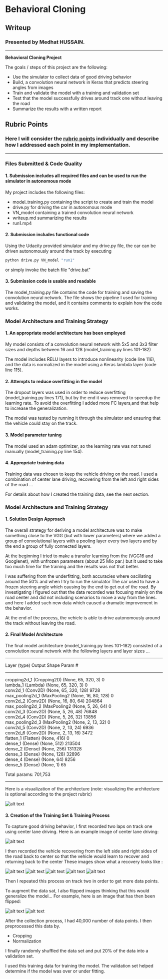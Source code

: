 # **Behavioral Cloning** 

## Writeup 

### Presented by Medhat HUSSAIN.

---

**Behavioral Cloning Project**

The goals / steps of this project are the following:
* Use the simulator to collect data of good driving behavior
* Build, a convolution neural network in Keras that predicts steering angles from images
* Train and validate the model with a training and validation set
* Test that the model successfully drives around track one without leaving the road
* Summarize the results with a written report


[//]: # (Image References)

[image1]: ./VN_model.png "Model Visualization"
[image2]: ./data/str_center_2019_01_21_20_11_40_056.jpg "Grayscaling"
[image3]: ./data/center_2019_01_22_20_25_55_270.jpg "Recovery Image"
[image4]: ./data/center_2019_01_22_20_26_50_689.jpg "Recovery Image"
[image5]: ./data/center_2019_01_22_20_27_27_801.jpg "Recovery Image"
[image51]: ./data/center_2019_01_22_20_27_28_135.jpg "Recovery Image"
[image52]: ./data/center_2019_01_22_20_27_29_698.jpg "Recovery Image"
[image53]: ./data/center_2019_01_22_20_27_29_698_flipped.jpg "Recovery Image"
[image6]: ./examples/placeholder_small.png "Normal Image"
[image7]: ./examples/placeholder_small.png "Flipped Image"

## Rubric Points
### Here I will consider the [rubric points](https://review.udacity.com/#!/rubrics/432/view) individually and describe how I addressed each point in my implementation.  

---
### Files Submitted & Code Quality

#### 1. Submission includes all required files and can be used to run the simulator in autonomous mode

My project includes the following files:
* model_training.py containing the script to create and train the model
* drive.py for driving the car in autonomous mode
* VN_model containing a trained convolution neural network 
* writeup.md summarizing the results
* run1.mp4

#### 2. Submission includes functional code
Using the Udacity provided simulator and my drive.py file, the car can be driven autonomously around the track by executing 
```sh
python drive.py VN_model "run1"
```
 or simply invoke the batch file "drive.bat"

#### 3. Submission code is usable and readable

The model_training.py file contains the code for training and saving the convolution neural network. The file shows the pipeline I used for training and validating the model, and it contains comments to explain how the code works.

### Model Architecture and Training Strategy

#### 1. An appropriate model architecture has been employed

My model consists of a convolution neural network with 5x5 and 3x3 filter sizes and depths between 16 and 128 (model_training.py lines 101-182) 

The model includes RELU layers to introduce nonlinearity (code line 116), and the data is normalized in the model using a Keras lambda layer (code line 115). 

#### 2. Attempts to reduce overfitting in the model

The dropout layers was used in order to reduce overfitting (model_training.py lines 171), but by the end it was removed to speedup the learning rate.
To avoid the overfitting I added more FC layers,and that help to increase the generalization. 

The model was tested by running it through the simulator and ensuring that the vehicle could stay on the track.

#### 3. Model parameter tuning

The model used an adam optimizer, so the learning rate was not tuned manually (model_training.py line 154).

#### 4. Appropriate training data

Training data was chosen to keep the vehicle driving on the road. I used a combination of center lane driving, recovering from the left and right sides of the road ... 

For details about how I created the training data, see the next section. 

### Model Architecture and Training Strategy

#### 1. Solution Design Approach

The overall strategy for deriving a model architecture was to make something close to the VGG (but with lower parameters) where we added a group of 
convolutional layers with a pooling layer every two layers and by the end a group of fully connected layers.

At the beginning I tried to make a transfer learning from the (VGG16 and Googlenet), with unfrozen parameters (about 25 Mio par.) but it used to take too
much time for the training and the results was not that better.

I was suffering from the underfitting, both accuracies where oscillating around the 50% and when I try to run the simulator
The car used to have a frozen steering angle which causing by the end to get out of the road. By investigating I figured out that 
the data recorded was focusing mainly on the road center and did not including scenarios to move a way from the lines.  
and here I added such new data which caused a dramatic improvement in the behavior.


At the end of the process, the vehicle is able to drive autonomously around the track without leaving the road.

#### 2. Final Model Architecture

The final model architecture (model_training.py lines 101-182) consisted of a convolution neural network with the following layers and layer sizes ...

_________________________________________________________________
Layer (type)                 Output Shape              Param #   
_________________________________________________________________
cropping2d_1 (Cropping2D)    (None, 65, 320, 3)        0         
lambda_1 (Lambda)            (None, 65, 320, 3)        0         
conv2d_1 (Conv2D)            (None, 65, 320, 128)      9728      
max_pooling2d_1 (MaxPooling2 (None, 16, 80, 128)       0         
conv2d_2 (Conv2D)            (None, 16, 80, 64)        204864    
max_pooling2d_2 (MaxPooling2 (None, 5, 26, 64)         0         
conv2d_3 (Conv2D)            (None, 5, 26, 48)         76848     
conv2d_4 (Conv2D)            (None, 5, 26, 32)         13856     
max_pooling2d_3 (MaxPooling2 (None, 2, 13, 32)         0         
conv2d_5 (Conv2D)            (None, 2, 13, 24)         6936      
conv2d_6 (Conv2D)            (None, 2, 13, 16)         3472      
flatten_1 (Flatten)          (None, 416)               0         
dense_1 (Dense)              (None, 512)               213504    
dense_2 (Dense)              (None, 256)               131328    
dense_3 (Dense)              (None, 128)               32896     
dense_4 (Dense)              (None, 64)                8256      
dense_5 (Dense)              (None, 1)                 65        

Total params: 701,753
_________________________________________________________________

Here is a visualization of the architecture (note: visualizing the architecture is optional according to the project rubric)

![alt text][image1]

#### 3. Creation of the Training Set & Training Process

To capture good driving behavior, I first recorded two laps on track one using center lane driving. Here is an example image of center lane driving:

![alt text][image2]

I then recorded the vehicle recovering from the left side and right sides of the road back to center so that the vehicle would learn to recover and returning back to the center These images show what a recovery looks like :

![alt text][image3]
![alt text][image4]
![alt text][image5]
![alt text][image51]
![alt text][image52]

Then I repeated this process on track two in order to get more data points.

To augment the data sat, I also flipped images thinking that this would generalize the model... For example, here is an image that has then been flipped:

![alt text][image52]
![alt text][image53]


After the collection process, I had 40,000 number of data points. I then preprocessed this data by.

- Cropping
- Normalization


I finally randomly shuffled the data set and put 20% of the data into a validation set. 

I used this training data for training the model. The validation set helped determine if the model was over or under fitting.
